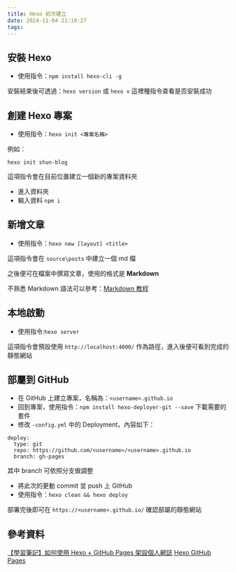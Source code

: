 ```yaml
---
title: Hexo 初次建立
date: 2024-11-04 21:19:27
tags:
---
```


## 安裝 Hexo

- 使用指令：`npm install hexo-cli -g`

安裝結束後可透過：`hexo version` 或 `hexo v` 這裡種指令查看是否安裝成功

## 創建 Hexo 專案

- 使用指令：`hexo init <專案名稱>`

例如：

```
hexo init shun-blog
```

這項指令會在目前位置建立一個新的專案資料夾

- 進入資料夾
- 輸入資料 `npm i`

## 新增文章

- 使用指令：`hexo new [layout] <title>`

這項指令會在 `source\posts` 中建立一個 md 檔

之後便可在檔案中撰寫文章，使用的格式是 **Markdown**

不熟悉 Markdown 語法可以參考：[Markdown 教程](https://markdown.com.cn/)

## 本地啟動

- 使用指令:`hexo server`

這項指令會預設使用 `http://localhost:4000/` 作為路徑，進入後便可看到完成的靜態網站

## 部屬到 GitHub

- 在 GitHub 上建立專案，名稱為：`<username>.github.io`
- 回到專案，使用指令：`npm install hexo-deployer-git --save` 下載需要的套件
- 修改 `-config.yml` 中的 Deployment，內容如下：

```
deploy:
  type: git
  repo: https://github.com/<username>/<username>.github.io
  branch: gh-pages
```

其中 branch 可依照分支做調整

- 將此次的更動 commit 並 push 上 GitHub
- 使用指令：`hexo clean && hexo deploy`

部署完後即可在 `https://<username>.github.io/` 確認部屬的靜態網站

## 參考資料

[【學習筆記】如何使用 Hexo + GitHub Pages 架設個人網誌](https://hackmd.io/@Heidi-Liu/note-hexo-github)
[Hexo GitHub Pages](https://hexo.io/docs/github-pages)